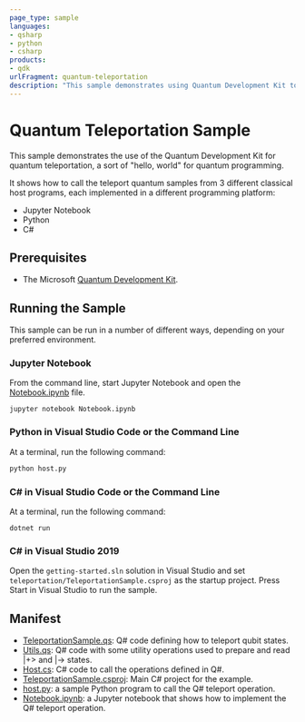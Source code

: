 ```yaml
---
page_type: sample
languages:
- qsharp
- python
- csharp
products:
- qdk
urlFragment: quantum-teleportation
description: "This sample demonstrates using Quantum Development Kit to move quantum data with quantum teleportation."
---
```


# Quantum Teleportation Sample

This sample demonstrates the use of the Quantum Development Kit for quantum teleportation, a sort of "hello, world" for quantum programming.

It shows how to call the teleport quantum samples from 3 different classical host programs, each implemented in a different programming platform:

* Jupyter Notebook
* Python
* C# 

## Prerequisites ##

- The Microsoft [Quantum Development Kit](https://docs.microsoft.com/quantum/install-guide/).

## Running the Sample ##

This sample can be run in a number of different ways, depending on your preferred environment.

### Jupyter Notebook ###

From the command line, start Jupyter Notebook and open the [Notebook.ipynb](https://github.com/microsoft/Quantum/blob/master/samples/getting-started/teleportation/Notebook.ipynb) file.

```
jupyter notebook Notebook.ipynb
```

### Python in Visual Studio Code or the Command Line ###

At a terminal, run the following command:

```bash
python host.py
```

### C# in Visual Studio Code or the Command Line ###

At a terminal, run the following command:

```dotnetcli
dotnet run
```

### C# in Visual Studio 2019 ###

Open the `getting-started.sln` solution in Visual Studio and set `teleportation/TeleportationSample.csproj` as the startup project.
Press Start in Visual Studio to run the sample.

## Manifest ##

- [TeleportationSample.qs](https://github.com/microsoft/Quantum/blob/master/samples/getting-started/teleportation/TeleportationSample.qs): Q# code defining how to teleport qubit states.
- [Utils.qs](https://github.com/microsoft/Quantum/blob/master/samples/getting-started/teleportation/Utils.qs): Q# code with some utility operations used to prepare and read |+> and |-> states.
- [Host.cs](https://github.com/microsoft/Quantum/blob/master/samples/getting-started/teleportation/Host.cs): C# code to call the operations defined in Q#.
- [TeleportationSample.csproj](https://github.com/microsoft/Quantum/blob/master/samples/getting-started/teleportation/TeleportationSample.csproj): Main C# project for the example.
- [host.py](https://github.com/microsoft/Quantum/blob/master/samples/getting-started/teleportation/host.py): a sample Python program to call the Q# teleport operation.
- [Notebook.ipynb](https://github.com/microsoft/Quantum/blob/master/samples/getting-started/teleportation/Notebook.ipynb): a Jupyter notebook that shows how to implement the Q# teleport operation.
